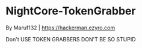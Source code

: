 # NightCore-TokenGrabber

By Maruf132 | https://hackerman.ezyro.com

Don't USE TOKEN GRABBERS DON'T BE SO STUPID
